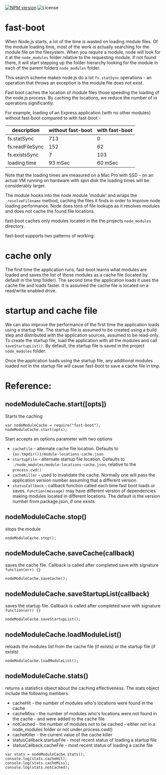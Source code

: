 [![NPM version](https://img.shields.io/npm/v/fast-boot.svg)](https://www.npmjs.com/package/fast-boot)
![License](https://img.shields.io/npm/l/express.svg)

# fast-boot
When Node.js starts, a lot of the time is wasted on loading module files. Of the module loading time, most of the work is
actually searching for the module file on the filesystem. When you require a module, node will look for it at the ```node_modules```
folder relative to the requesting module. If not found there, it will start stepping up the folder hierarchy looking
for the module in each of the parent folders ```node_modules``` folder.

This search scheme makes node.js do a lot ```fs.statSync``` operations - an operation that throws an exception is the module file
does not exist.

Fast boot caches the location of module files those speeding the loading of the node.js process. By caching the locations, we
reduce the number of io operations significantly.

For example, loading of an Express application (with no other modules) without fast-boot compared to with fast-boot -

| description     | without fast-boot | with fast-boot |
|-----------------|-------------------|----------------|
| fs.statSync     | 713               | 0              |
| fs.readFileSync | 152               | 62             |
| fs.existsSync   | 7                 | 103            |
| loading time    | 93 mSec           | 60 mSec        |

Note that the loading times are measured on a Mac Pro with SSD - on an actual VM running on hardware with spin disk the
loading times will be considerably larger.

The module hooks into the node module 'module' and wraps the ```_resolveFilename``` method, caching the files it finds
in order to improve node loading performance. Node does tons of file lookups as it resolves modules and does not cache
the found file locations.

fast-boot caches only modules located in the the projects ```node_modules``` directory.

fast-boot supports two patterns of working:

# cache only

The first time the application runs, fast-boot learns what modules are loaded and saves the list of those modules
as a cache file (located by default in the tmp folder). The second time the application loads it uses the cache file
and loads faster. It is assumed the cache file is located on a read/write enabled drive.

# startup and cache file

We can also improve the performance of the first time the application loads using a startup file. The startup file
is assumed to be created using a build step and distributed with the application sources, assumed to be read-only.
To create the startup file, load the application with all the modules and call ```saveStartupList()```. By default,
the startup file is saved in the project ```node_modules``` folder.

Once the application loads using the startup file, any additional modules loaded not in the startup file will cause
fast-boot to save a cache file in tmp.

# Reference:

## nodeModuleCache.start([opts])


Starts the caching

```
var nodeModuleCache = require("fast-boot");
nodeModuleCache.start(opts);
```

Start accepts an options parameter with two options
   * ```cacheFile``` - alternate cache file location. Defaults to ```{os.tmpdir()}/module-locations-cache.json```
   * ```startupFile``` - alternate startup file location. Defaults to ```./node_modules/module-locations-cache.json```, relative to the ```process.cwd()```
   * ```cacheKiller``` - used to invalidate the cache. Normally one will pass the application version number assuming that a different version
   * ```statusCallback``` - callback function called each time fast boot loads or saves. ```function(message)```
   may have different version of dependencies making modules located in different locations. The default is the version number from package.json,
   if one exists

## nodeModuleCache.stop()

stops the module

```
nodeModuleCache.stop();
```

## nodeModuleCache.saveCache(callback)

saves the cache file. Callback is called after completed save with signature ```function(err) {}```

```
nodeModuleCache.saveCache();
```

## nodeModuleCache.saveStartupList(callback)

saves the startup file. Callback is called after completed save with signature ```function(err) {}```

```
nodeModuleCache.saveStartupList();
```

## nodeModuleCache.loadModuleList()

reloads the modules list from the cache file (if exists) or the startup file (if exists)

```
nodeModuleCache.loadModuleList();
```

## nodeModuleCache.stats()

returns a statistics object about the caching effectiveness. The stats object include the following members

* cacheHit - the number of modules who's locations were found in the cache
* cacheMiss - the number of modules who's locations were not found in the cache - and were added to the cache file
* notCached - the number of modules not to be cached - either not in a node_modules folder or not under process.cwd()
* cacheKiller - the current value of the cache killer
* statusCallback.startupFile - most recent status of loading a startup file
* statusCallback.cacheFile - most recent status of loading a cache file

```
var stats = nodeModuleCache.stats();
console.log(stats.cacheHit);
console.log(stats.cacheMiss);
console.log(stats.notCached);
```
